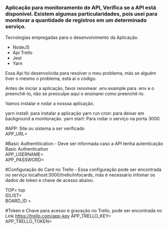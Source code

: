 <h3>Aplicação para monitoramento de API, Verifica se a API  está disponível. Existem algumas particularidades, pois usei para 
monitorar a quantidade de registros em um determinado serviço.</h3>

Tecnologias empregadas para o desenvolvimento da Aplicação.
  <ul>
  <li>NodeJS</li>
    <li>Api Trello</li>
    <li>Jest</li>
    <li>Yarn</li>
  </ul>


Essa Api foi desenvolvida para resolver o meu problema, más se alguém tiver o mesmo o problema, está ai o código.


Antes de iniciar a aplicação, favor renomear .env.example para .env e o preenchê-lo, não se preoculpe aqui o ensinarei como preenchê-lo.

Vamos instalar e rodar a nosssa aplicação.

yarn install: para instalar a aplicação
yarn run cron: para deixar em background a monitoração.
yarn start: Para rodar o serviço na porta 3000.


#APP: Site ou sistema a ser verificado<br>
APP_URL=

#Basic Authentitication  - Deve ser informada caso a API tenha autenticação Basic Authentication<br>
APP_USERNAME=<br>
APP_PASSWORD=<br>

#Configuração do Card no Trello - Essa configuração pode ser encontrada no serviço localhost:3000/trello/infocards, más é necessário infomar os
dados de token e chave de acesso abaixo.

TOP= top<br>
IDLIST=<br>
BOARD_ID =<br>


#Token e Chave para acesso e gravação no Trello, pode ser encontrada no Link https://trello.com/app-key
APP_TRELLO_KEY=<br>
APP_TRELLO_TOKEN=<br>



